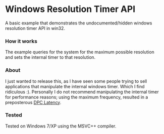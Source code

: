 # Windows Resolution Timer API
A basic example that demonstrates the undocumented/hidden windows resolution timer API in win32.

### How it works
The example queries for the system for the maximum possible resolution and sets the internal timer to that resolution.

### About
I just wanted to release this, as I have seen some people trying to sell applications that manipulate the internal windows timer. Which I find ridiculous :).
Personally I do not recommend manipulating the internal timer for performance reasons; using the maximum frequency, resulted in a preposterous [DPC Latency](http://en.wikipedia.org/wiki/Deferred_Procedure_Call "Deferred Procedure Call").

### Tested
Tested on Windows 7/XP using the MSVC++ compiler.
